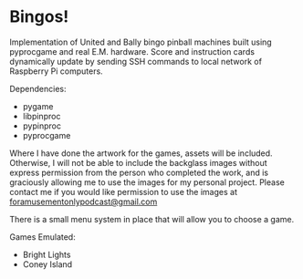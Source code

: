 # Bingos!
Implementation of United and Bally bingo pinball machines built using pyprocgame and real E.M. hardware.  Score and instruction cards dynamically update by sending SSH commands to local network of Raspberry Pi computers.

Dependencies:
* pygame
* libpinproc
* pypinproc
* pyprocgame

Where I have done the artwork for the games, assets will be included.  Otherwise, I will not
be able to include the backglass images without express permission from the person who completed
the work, and is graciously allowing me to use the images for my personal project.  Please
contact me if you would like permission to use the images at foramusementonlypodcast@gmail.com

There is a small menu system in place that will allow you to choose a game.

Games Emulated:
* Bright Lights
* Coney Island
